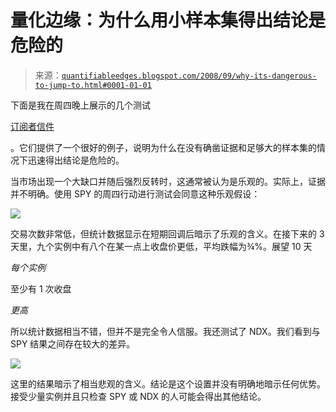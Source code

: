 <!--yml

分类：未分类

日期：2024-05-18 13:38:46

-->

# 量化边缘：为什么用小样本集得出结论是危险的

> 来源：[`quantifiableedges.blogspot.com/2008/09/why-its-dangerous-to-jump-to.html#0001-01-01`](http://quantifiableedges.blogspot.com/2008/09/why-its-dangerous-to-jump-to.html#0001-01-01)

下面是我在周四晚上展示的几个测试

[订阅者信件](http://www.quantifiableedges.com/letter.html)

。它们提供了一个很好的例子，说明为什么在没有确凿证据和足够大的样本集的情况下迅速得出结论是危险的。

当市场出现一个大缺口并随后强烈反转时，这通常被认为是乐观的。实际上，证据并不明确。使用 SPY 的周四行动进行测试会同意这种乐观假设：

![](https://blogger.googleusercontent.com/img/b/R29vZ2xl/AVvXsEisTgZ-pKlFoxlDR49WF4bRNLrILVfjFj-BqRNeMMjJxoMpQHpBD4Z1X7RiBUVdkz4xZSCSEWXLZWNqeBesLJoQ5Dt-sK6NNmEWxH9YoxPv-f8SHnpTLpeSm9UPiAu-7oGdWTQ3aPZTMks/s1600-h/2008-9-15+png+1.PNG)

交易次数非常低，但统计数据显示在短期回调后暗示了乐观的含义。在接下来的 3 天里，九个实例中有八个在某一点上收盘价更低，平均跌幅为¾%。展望 10 天

*每个实例*

至少有 1 次收盘

*更高*

所以统计数据相当不错，但并不是完全令人信服。我还测试了 NDX。我们看到与 SPY 结果之间存在较大的差异。

![](https://blogger.googleusercontent.com/img/b/R29vZ2xl/AVvXsEgx8Gsf9O-2ZygdJvDVG03EWsHG464Hhsy7FMuK6_Pag0TkPNiOmCR_Hv52T5g502UXPzA6UaFm1fZL6EnMF9w73lCgwQ3_HdHCQv-W7oYRNB8-SVHbKLQBVed5IoFL4DPlzUBJLTYplSo/s1600-h/2008-9-15+png+2.PNG)

这里的结果暗示了相当悲观的含义。结论是这个设置并没有明确地暗示任何优势。接受少量实例并且只检查 SPY 或 NDX 的人可能会得出其他结论。

